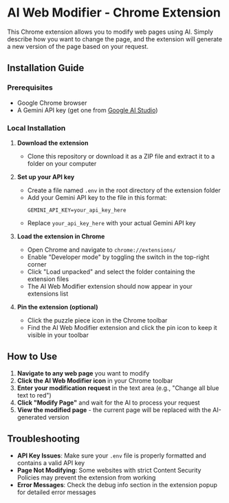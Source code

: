# AI Web Modifier - Chrome Extension

This Chrome extension allows you to modify web pages using AI. Simply describe how you want to change the page, and the extension will generate a new version of the page based on your request.

## Installation Guide

### Prerequisites

- Google Chrome browser
- A Gemini API key (get one from [Google AI Studio](https://makersuite.google.com/app/apikey))

### Local Installation

1. **Download the extension**
   - Clone this repository or download it as a ZIP file and extract it to a folder on your computer

2. **Set up your API key**
   - Create a file named `.env` in the root directory of the extension folder
   - Add your Gemini API key to the file in this format:
     ```
     GEMINI_API_KEY=your_api_key_here
     ```
   - Replace `your_api_key_here` with your actual Gemini API key

3. **Load the extension in Chrome**
   - Open Chrome and navigate to `chrome://extensions/`
   - Enable "Developer mode" by toggling the switch in the top-right corner
   - Click "Load unpacked" and select the folder containing the extension files
   - The AI Web Modifier extension should now appear in your extensions list

4. **Pin the extension (optional)**
   - Click the puzzle piece icon in the Chrome toolbar
   - Find the AI Web Modifier extension and click the pin icon to keep it visible in your toolbar

## How to Use

1. **Navigate to any web page** you want to modify
2. **Click the AI Web Modifier icon** in your Chrome toolbar
3. **Enter your modification request** in the text area (e.g., "Change all blue text to red")
4. **Click "Modify Page"** and wait for the AI to process your request
5. **View the modified page** - the current page will be replaced with the AI-generated version

## Troubleshooting

- **API Key Issues**: Make sure your `.env` file is properly formatted and contains a valid API key
- **Page Not Modifying**: Some websites with strict Content Security Policies may prevent the extension from working
- **Error Messages**: Check the debug info section in the extension popup for detailed error messages 